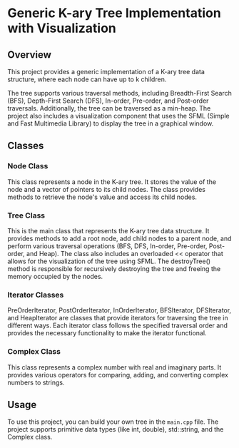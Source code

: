 # Generic K-ary Tree Implementation with Visualization

## Overview
This project provides a generic implementation of a K-ary tree data structure, where each node can have up to k children.

The tree supports various traversal methods, including Breadth-First Search (BFS), Depth-First Search (DFS), In-order, Pre-order, and Post-order traversals. Additionally, the tree can be traversed as a min-heap.
The project also includes a visualization component that uses the SFML (Simple and Fast Multimedia Library) to display the tree in a graphical window. 

## Classes
### Node Class

This class represents a node in the K-ary tree.
It stores the value of the node and a vector of pointers to its child nodes.
The class provides methods to retrieve the node's value and access its child nodes.

### Tree Class

This is the main class that represents the K-ary tree data structure.
It provides methods to add a root node, add child nodes to a parent node, and perform various traversal operations (BFS, DFS, In-order, Pre-order, Post-order, and Heap).
The class also includes an overloaded << operator that allows for the visualization of the tree using SFML.
The destroyTree() method is responsible for recursively destroying the tree and freeing the memory occupied by the nodes.

### Iterator Classes

PreOrderIterator, PostOrderIterator, InOrderIterator, BFSIterator, DFSIterator, and HeapIterator are classes that provide iterators for traversing the tree in different ways.
Each iterator class follows the specified traversal order and provides the necessary functionality to make the iterator functional.

### Complex Class

This class represents a complex number with real and imaginary parts.
It provides various operators for comparing, adding, and converting complex numbers to strings.

## Usage

To use this project, you can build your own tree in the `main.cpp` file. The project supports primitive data types (like int, double), std::string, and the Complex class.
